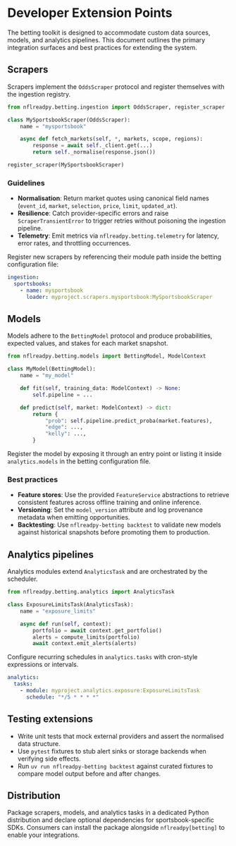 # Developer Extension Points

The betting toolkit is designed to accommodate custom data sources, models, and
analytics pipelines. This document outlines the primary integration surfaces and
best practices for extending the system.

## Scrapers

Scrapers implement the `OddsScraper` protocol and register themselves with the
ingestion registry.

```python
from nflreadpy.betting.ingestion import OddsScraper, register_scraper

class MySportsbookScraper(OddsScraper):
    name = "mysportsbook"

    async def fetch_markets(self, *, markets, scope, regions):
        response = await self._client.get(...)
        return self._normalise(response.json())

register_scraper(MySportsbookScraper)
```

### Guidelines

- **Normalisation**: Return market quotes using canonical field names (`event_id`,
  `market`, `selection`, `price`, `limit`, `updated_at`).
- **Resilience**: Catch provider-specific errors and raise `ScraperTransientError`
  to trigger retries without poisoning the ingestion pipeline.
- **Telemetry**: Emit metrics via `nflreadpy.betting.telemetry` for latency,
  error rates, and throttling occurrences.

Register new scrapers by referencing their module path inside the betting
configuration file:

```yaml
ingestion:
  sportsbooks:
    - name: mysportsbook
      loader: myproject.scrapers.mysportsbook:MySportsbookScraper
```

## Models

Models adhere to the `BettingModel` protocol and produce probabilities,
expected values, and stakes for each market snapshot.

```python
from nflreadpy.betting.models import BettingModel, ModelContext

class MyModel(BettingModel):
    name = "my_model"

    def fit(self, training_data: ModelContext) -> None:
        self.pipeline = ...

    def predict(self, market: ModelContext) -> dict:
        return {
            "prob": self.pipeline.predict_proba(market.features),
            "edge": ...,
            "kelly": ...,
        }
```

Register the model by exposing it through an entry point or listing it inside
`analytics.models` in the betting configuration file.

### Best practices

- **Feature stores**: Use the provided `FeatureService` abstractions to retrieve
  consistent features across offline training and online inference.
- **Versioning**: Set the `model_version` attribute and log provenance metadata
  when emitting opportunities.
- **Backtesting**: Use `nflreadpy-betting backtest` to validate new models
  against historical snapshots before promoting them to production.

## Analytics pipelines

Analytics modules extend `AnalyticsTask` and are orchestrated by the scheduler.

```python
from nflreadpy.betting.analytics import AnalyticsTask

class ExposureLimitsTask(AnalyticsTask):
    name = "exposure_limits"

    async def run(self, context):
        portfolio = await context.get_portfolio()
        alerts = compute_limits(portfolio)
        await context.emit_alerts(alerts)
```

Configure recurring schedules in `analytics.tasks` with cron-style expressions or
intervals.

```yaml
analytics:
  tasks:
    - module: myproject.analytics.exposure:ExposureLimitsTask
      schedule: "*/5 * * * *"
```

## Testing extensions

- Write unit tests that mock external providers and assert the normalised data
  structure.
- Use `pytest` fixtures to stub alert sinks or storage backends when verifying
  side effects.
- Run `uv run nflreadpy-betting backtest` against curated fixtures to compare model
  output before and after changes.

## Distribution

Package scrapers, models, and analytics tasks in a dedicated Python distribution
and declare optional dependencies for sportsbook-specific SDKs. Consumers can
install the package alongside `nflreadpy[betting]` to enable your integrations.
